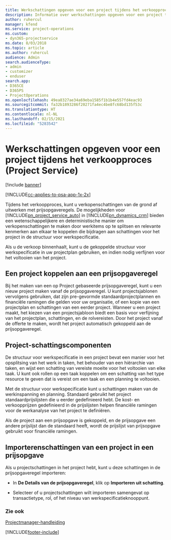```yaml
---
title: Werkschattingen opgeven voor een project tijdens het verkoopproces
description: Informatie over werkschattingen opgeven voor een project tijdens het verkoopproces in Project Service
author: ruhercul
manager: kfend
ms.service: project-operations
ms.custom:
- dyn365-projectservice
ms.date: 8/03/2018
ms.topic: article
ms.author: ruhercul
audience: Admin
search.audienceType:
- admin
- customizer
- enduser
search.app:
- D365CE
- D365PS
- ProjectOperations
ms.openlocfilehash: 49ea8327ae34a69eba1585f1b1b4e557fd4eac93
ms.sourcegitcommit: fa32b1893286f20271fa4ec4be8fc68bd135f53c
ms.translationtype: HT
ms.contentlocale: nl-NL
ms.lasthandoff: 02/15/2021
ms.locfileid: "5283542"
---
```

# <a name="provide-work-estimates-for-a-project-during-the-sales-process-project-service"></a>Werkschattingen opgeven voor een project tijdens het verkoopproces (Project Service)

[!include [banner](../includes/psa-now-project-operations.md)]

[!INCLUDE[cc-applies-to-psa-app-1x-2x](../includes/cc-applies-to-psa-app-1x-2x.md)]

Tijdens het verkoopproces, kunt u verkopenschattingen van de grond af uitwerken met prijsopgaveregels. De mogelijkheden voor [!INCLUDE[pn_project_service_auto](../includes/pn-project-service-auto.md)] in [!INCLUDE[pn_dynamics_crm](../includes/pn-dynamics-crm.md)] bieden een wetenschappelijkere en deterministische manier om verkopenschattingen te maken door werkitems op te splitsen en relevante kenmerken aan elkaar te koppelen die bijdragen aan schattingen voor het project in de structuur voor werkspecificatie.  
  
 Als u de verkoop binnenhaalt, kunt u de gekoppelde structuur voor werkspecificatie in uw projectplan gebruiken, en indien nodig verfijnen voor het voltooien van het project.  
  
## <a name="link-a-project-to-a-quote-line"></a>Een project koppelen aan een prijsopgaveregel  
 Bij het maken van een op Project gebaseerde prijsopgaveregel, kunt u een nieuw project maken vanaf de prijsopgaveregel. U kunt projectsjablonen vervolgens gebruiken, dat zijn pre-gevormde standaardprojectplannen en financiële ramingen die gelden voor uw organisatie, of een kopie van een projectplan en schattingen van een eerder project. Wanneer u een project maakt, het kiezen van een projectsjabloon biedt een basis voor verfijning van het projectplan, schattingen, en de rolvereisten. Door het project vanaf de offerte te maken, wordt het project automatisch gekoppeld aan de prijsopgaveregel.  
  
## <a name="project-estimate-components"></a>Project-schattingscomponenten  
 De structuur voor werkspecificatie in een project bevat een manier voor het opsplitsing van het werk in taken, het behouder van een hiërarchie van taken, en wijst een schatting van vereiste moeite voor het voltooien van elke taak. U kunt ook rollen op een taak koppelen om een schatting van het type resource te geven dat is vereist om een taak en een planning te voltooien.  
  
 Met de structuur voor werkspecificatie kunt u schattingen maken van de werkinspanning en planning. Standaard gebruikt het project standaardprijslijsten die u eerder gedefinieerd hebt. De kost- en verkoopprijzen gedefinieerd in de prijslijsten helpen financiële ramingen voor de werkanalyse van het project te definiëren.  
  
 Als de project aan een prijsopgave is gekoppeld, en de prijsopgave een andere prijslijst dan de standaard heeft, wordt de prijslijst van prijsopgave gebruikt voor financiële ramingen.  
  
## <a name="import-estimates-from-a-project-into-a-quote"></a>Importerenschattingen van een project in een prijsopgave  
 Als u projectschattingen in het project hebt, kunt u deze schattingen in de prijsopgaveregel importeren:  
  
-   In **De Details van de prijsopgaveregel**, klik op **Importeren uit schatting**. 

-   Selecteer of u projectschattingen wilt importeren samengevat op transactietype, rol, of het niveau van werkspecificatieknooppunt.  
  
### <a name="see-also"></a>Zie ook  
 [Projectmanager-handleiding](../psa/project-manager-guide.md)


[!INCLUDE[footer-include](../includes/footer-banner.md)]